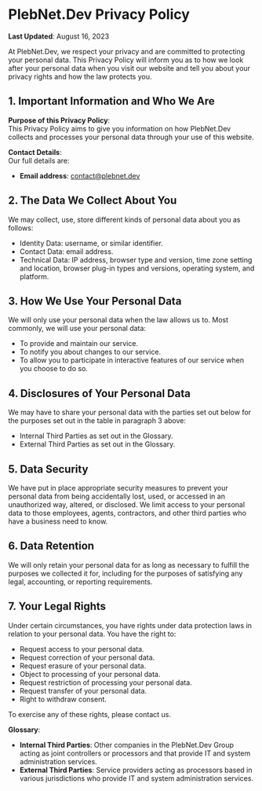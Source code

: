 # PlebNet.Dev Privacy Policy

**Last Updated**: August 16, 2023

At PlebNet.Dev, we respect your privacy and are committed to protecting your personal data. This Privacy Policy will inform you as to how we look after your personal data when you visit our website and tell you about your privacy rights and how the law protects you.

## **1. Important Information and Who We Are**

**Purpose of this Privacy Policy**:  
This Privacy Policy aims to give you information on how PlebNet.Dev collects and processes your personal data through your use of this website.

**Contact Details**:  
Our full details are:

- **Email address**: contact@plebnet.dev

## **2. The Data We Collect About You**

We may collect, use, store different kinds of personal data about you as follows:

- Identity Data: username, or similar identifier.
- Contact Data: email address.
- Technical Data: IP address, browser type and version, time zone setting and location, browser plug-in types and versions, operating system, and platform.

## **3. How We Use Your Personal Data**

We will only use your personal data when the law allows us to. Most commonly, we will use your personal data:

- To provide and maintain our service.
- To notify you about changes to our service.
- To allow you to participate in interactive features of our service when you choose to do so.

## **4. Disclosures of Your Personal Data**

We may have to share your personal data with the parties set out below for the purposes set out in the table in paragraph 3 above:

- Internal Third Parties as set out in the Glossary.
- External Third Parties as set out in the Glossary.

## **5. Data Security**

We have put in place appropriate security measures to prevent your personal data from being accidentally lost, used, or accessed in an unauthorized way, altered, or disclosed. We limit access to your personal data to those employees, agents, contractors, and other third parties who have a business need to know.

## **6. Data Retention**

We will only retain your personal data for as long as necessary to fulfill the purposes we collected it for, including for the purposes of satisfying any legal, accounting, or reporting requirements.

## **7. Your Legal Rights**

Under certain circumstances, you have rights under data protection laws in relation to your personal data. You have the right to:

- Request access to your personal data.
- Request correction of your personal data.
- Request erasure of your personal data.
- Object to processing of your personal data.
- Request restriction of processing your personal data.
- Request transfer of your personal data.
- Right to withdraw consent.

To exercise any of these rights, please contact us.

**Glossary**:

- **Internal Third Parties**: Other companies in the PlebNet.Dev Group acting as joint controllers or processors and that provide IT and system administration services.
- **External Third Parties**: Service providers acting as processors based in various jurisdictions who provide IT and system administration services.
